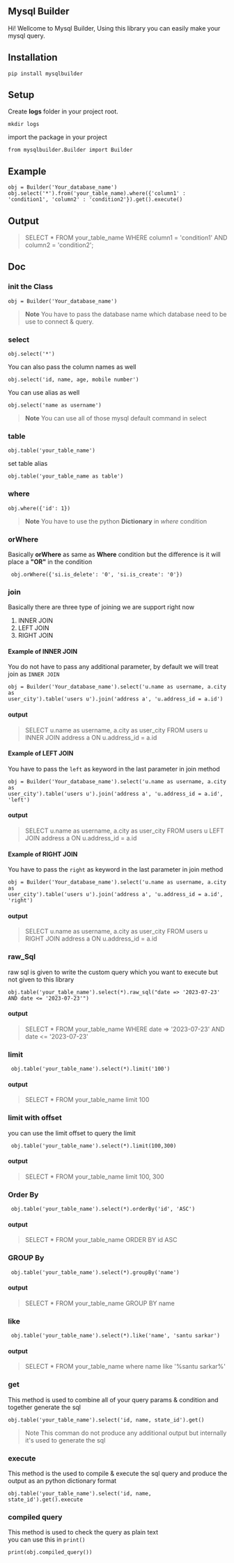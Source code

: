 ## Mysql Builder

Hi! Wellcome to Mysql Builder, Using this library you can easily make your mysql query.


## Installation
    pip install mysqlbuilder

## Setup
Create  **logs** folder in your project root.

    mkdir logs


import the package in your project

    from mysqlbuilder.Builder import Builder

## Example

    obj = Builder('Your_database_name')
    obj.select('*').from('your_table_name).where({'column1' : 'condition1', 'column2' : 'condition2'}).get().execute()

## Output
> SELECT * FROM your_table_name WHERE column1 = 'condition1' AND column2 = 'condition2';


## Doc
### init the Class

    obj = Builder('Your_database_name')
> **Note**
> You have to pass the database name which database need to be use to connect & query.


### select
    obj.select('*')

You can also pass the column names as well

    obj.select('id, name, age, mobile number')

You can use alias as well
    
    obj.select('name as username')


> **Note**
> You can use all of those mysql default command in select

### table
    obj.table('your_table_name')
    
set table alias

    obj.table('your_table_name as table')

### where

    obj.where({'id': 1})

> **Note**
> You have to use the python **Dictionary** in _where_ condition


### orWhere
Basically **orWhere** as same as **Where** condition but the difference is it will place 
a **"OR"** in the condition

     obj.orWhere({'si.is_delete': '0', 'si.is_create': '0'})


### join
Basically there are three type of joining we are support right now

1. INNER JOIN
2. LEFT JOIN
3. RIGHT JOIN

#### Example of INNER JOIN <br>
You do not have to pass any additional parameter, by default we will treat join as <code>INNER JOIN</code>

    obj = Builder('Your_database_name').select('u.name as username, a.city as 
    user_city').table('users u').join('address a', 'u.address_id = a.id')

#### output

> SELECT u.name as username, a.city as user_city FROM users u INNER JOIN address a
> ON u.address_id = a.id


#### Example of LEFT JOIN 
You have to pass the <code>left</code> as keyword in the last parameter in join method

    obj = Builder('Your_database_name').select('u.name as username, a.city as 
    user_city').table('users u').join('address a', 'u.address_id = a.id', 'left')

#### output

> SELECT u.name as username, a.city as user_city FROM users u LEFT JOIN address a
> ON u.address_id = a.id



#### Example of RIGHT JOIN
You have to pass the <code>right</code> as keyword in the last parameter in join method

    obj = Builder('Your_database_name').select('u.name as username, a.city as 
    user_city').table('users u').join('address a', 'u.address_id = a.id', 'right')

#### output

> SELECT u.name as username, a.city as user_city FROM users u RIGHT JOIN address a
> ON u.address_id = a.id


### raw_Sql
raw sql is given to write the custom query which you want to execute but not given to this library

    obj.table('your_table_name').select(*).raw_sql("date => '2023-07-23' AND date <= '2023-07-23'")

#### output

> SELECT * FROM your_table_name WHERE date => '2023-07-23' AND date <= '2023-07-23'


### limit

     obj.table('your_table_name').select(*).limit('100')

#### output

> SELECT * FROM your_table_name limit 100


### limit with offset
you can use the limit offset to query the limit

     obj.table('your_table_name').select(*).limit(100,300)

#### output

> SELECT * FROM your_table_name limit 100, 300



### Order By 

     obj.table('your_table_name').select(*).orderBy('id', 'ASC')

#### output

> SELECT * FROM your_table_name ORDER BY id ASC



### GROUP By 

     obj.table('your_table_name').select(*).groupBy('name')

#### output

> SELECT * FROM your_table_name GROUP BY name


### like

     obj.table('your_table_name').select(*).like('name', 'santu sarkar')

#### output

> SELECT * FROM your_table_name where name like '%santu sarkar%'


### get
This method is used to combine all of your query params & condition and together generate the sql 

    obj.table('your_table_name').select('id, name, state_id').get()

> Note
> This comman do not produce any additional output but internally it's used to generate the sql


### execute
This method is the used to compile & execute the sql query and produce the output as an python dictionary format

    obj.table('your_table_name').select('id, name, state_id').get().execute

### compiled query
This method is used to check the query as plain text <br>
you can use this in <code>print()</code>

    print(obj.compiled_query())




